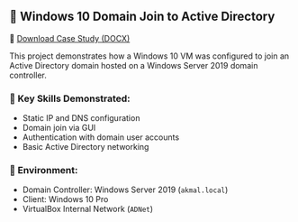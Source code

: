 ## 🔐 Windows 10 Domain Join to Active Directory

📄 [Download Case Study (DOCX)](./active_directory/Win10_Domain_Join_Case_Study.docx)

This project demonstrates how a Windows 10 VM was configured to join an Active Directory domain hosted on a Windows Server 2019 domain controller.

### 🧠 Key Skills Demonstrated:
- Static IP and DNS configuration
- Domain join via GUI
- Authentication with domain user accounts
- Basic Active Directory networking

### 🧰 Environment:
- Domain Controller: Windows Server 2019 (`akmal.local`)
- Client: Windows 10 Pro
- VirtualBox Internal Network (`ADNet`)
